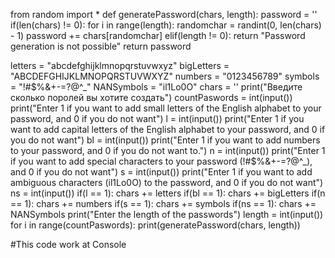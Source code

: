 from random import *
def generatePassword(chars, length):
    password = ''
    if(len(chars) != 0):
        for i in range(length):
            randomchar = randint(0, len(chars) - 1)
            password += chars[randomchar]
    elif(length != 0):
        return "Password generation is not possible"
    return password

letters = "abcdefghijklmnopqrstuvwxyz"
bigLetters = "ABCDEFGHIJKLMNOPQRSTUVWXYZ"
numbers = "0123456789"
symbols = "!#$%&+-=?@^_"
NANSymbols = "il1Lo0O"
chars = ''
print("Введите сколько поролей вы хотите создать")
countPaswords = int(input())
print("Enter 1 if you want to add small letters of the English alphabet to your password, and 0 if you do not want")
l = int(input())
print("Enter 1 if you want to add capital letters of the English alphabet to your password, and 0 if you do not want")
bl = int(input())
print("Enter 1 if you want to add numbers to your password, and 0 if you do not want to.")
n = int(input())
print("Enter 1 if you want to add special characters to your password (!#$%&+-=?@^_), and 0 if you do not want")
s = int(input())
print("Enter 1 if you want to add ambiguous characters (il1Lo0O) to the password, and 0 if you do not want")
ns = int(input())
if(l == 1):
    chars += letters
if(bl == 1):
    chars += bigLetters
if(n == 1):
    chars += numbers
if(s == 1):
    chars += symbols
if(ns == 1):
    chars += NANSymbols
print("Enter the length of the passwords")
length = int(input())
for i in range(countPaswords):
    print(generatePassword(chars, length))

#This code work at Console
